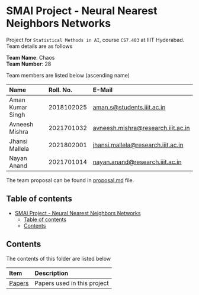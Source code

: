 # SMAI Project - Neural Nearest Neighbors Networks

Project for `Statistical Methods in AI`, course `CS7.403` at IIIT Hyderabad. Team details are as follows

**Team Name**: Chaos <br>
**Team Number**: 28

Team members are listed below (ascending name)

| Name | Roll. No. | E-Mail |
| :--- | :---- | :---- |
| Aman Kumar Singh | 2018102025 | aman.s@students.iiit.ac.in |
| Avneesh Mishra | 2021701032 | avneesh.mishra@research.iiit.ac.in |
| Jhansi Mallela | 2021802001 | jhansi.mallela@research.iiit.ac.in |
| Nayan Anand | 2021701014 | nayan.anand@research.iiit.ac.in |

The team proposal can be found in [proposal.md](Proposal.md) file.

## Table of contents

- [SMAI Project - Neural Nearest Neighbors Networks](#smai-project---neural-nearest-neighbors-networks)
    - [Table of contents](#table-of-contents)
    - [Contents](#contents)

## Contents

The contents of this folder are listed below

| Item | Description |
| :--- | :-- |
| [Papers](./Papers/README.md) | Papers used in this project |
